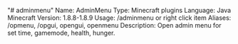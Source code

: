 "# adminmenu" 
Name: AdminMenu
Type: Minecraft plugins
Language: Java
Minecraft Version: 1.8.8-1.8.9
Usage: /adminmenu or right click item
Aliases: /opmenu, /opgui, opengui, openmenu
Description: Open admin menu for set time, gamemode, health, hunger.
